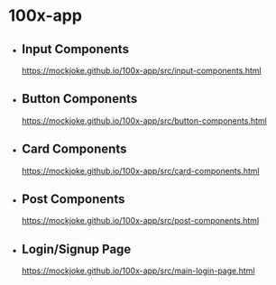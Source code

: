 # 100x-app

- ## Input Components

    https://mockjoke.github.io/100x-app/src/input-components.html

- ## Button Components

    https://mockjoke.github.io/100x-app/src/button-components.html

- ## Card Components

    https://mockjoke.github.io/100x-app/src/card-components.html

- ## Post Components

    https://mockjoke.github.io/100x-app/src/post-components.html

- ## Login/Signup Page

    https://mockjoke.github.io/100x-app/src/main-login-page.html